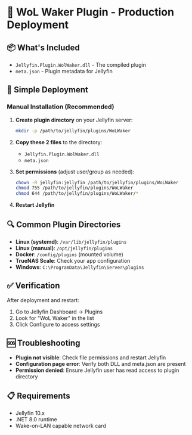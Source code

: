 # 🚀 WoL Waker Plugin - Production Deployment

## 📦 What's Included

- `Jellyfin.Plugin.WolWaker.dll` - The compiled plugin
- `meta.json` - Plugin metadata for Jellyfin

## 🎯 Simple Deployment

### Manual Installation (Recommended)
1. **Create plugin directory** on your Jellyfin server:
   ```bash
   mkdir -p /path/to/jellyfin/plugins/WoLWaker
   ```

2. **Copy these 2 files** to the directory:
   - `Jellyfin.Plugin.WolWaker.dll`
   - `meta.json`

3. **Set permissions** (adjust user/group as needed):
   ```bash
   chown -R jellyfin:jellyfin /path/to/jellyfin/plugins/WoLWaker
   chmod 755 /path/to/jellyfin/plugins/WoLWaker
   chmod 644 /path/to/jellyfin/plugins/WoLWaker/*
   ```

4. **Restart Jellyfin**

## 🔍 Common Plugin Directories

- **Linux (systemd)**: `/var/lib/jellyfin/plugins`
- **Linux (manual)**: `/opt/jellyfin/plugins`
- **Docker**: `/config/plugins` (mounted volume)
- **TrueNAS Scale**: Check your app configuration
- **Windows**: `C:\ProgramData\Jellyfin\Server\plugins`

## ✅ Verification

After deployment and restart:
1. Go to Jellyfin Dashboard → Plugins
2. Look for "WoL Waker" in the list
3. Click Configure to access settings

## 🆘 Troubleshooting

- **Plugin not visible**: Check file permissions and restart Jellyfin
- **Configuration page error**: Verify both DLL and meta.json are present
- **Permission denied**: Ensure Jellyfin user has read access to plugin directory

## 📋 Requirements

- Jellyfin 10.x
- .NET 8.0 runtime
- Wake-on-LAN capable network card

